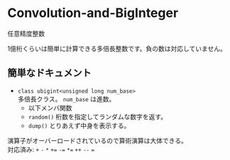 # Convolution-and-BigInteger
任意精度整数

1億桁くらいは簡単に計算できる多倍長整数です。負の数は対応していません。

## 簡単なドキュメント
* `class ubigint<unsigned long num_base>`  
多倍長クラス。 `num_base` は進数。
   * 以下メンバ関数
   * `random()` 桁数を指定してランダムな数字を返す。
   * `dump()` とりあえず中身を表示する。

演算子がオーバーロードされているので算術演算は大体できる。  
対応済み: `+` `-` `*` `+=` `-=` `*=` `++` `--` `=`
